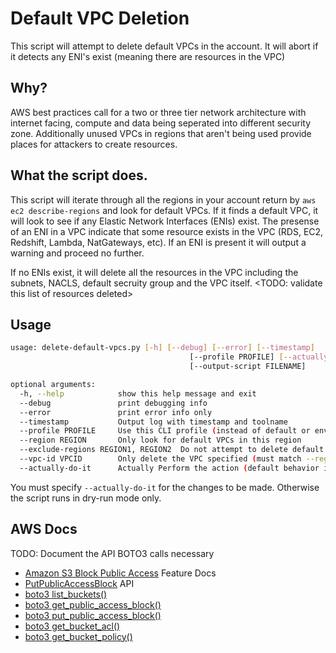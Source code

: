 # Default VPC Deletion

This script will attempt to delete default VPCs in the account. It will abort if it detects any ENI's exist (meaning there are resources in the VPC)

## Why?

AWS best practices call for a two or three tier network architecture with internet facing, compute and data being seperated into different security zone. Additionally unused VPCs in regions that aren't being used provide places for attackers to create resources.


## What the script does.

This script will iterate through all the regions in your account return by `aws ec2 describe-regions` and look for default VPCs. If it finds a default VPC, it will look to see if any Elastic Network Interfaces (ENIs) exist. The presense of an ENI in a VPC indicate that some resource exists in the VPC (RDS, EC2, Redshift, Lambda, NatGateways, etc). If an ENI is present it will output a warning and proceed no further.

If no ENIs exist, it will delete all the resources in the VPC including the subnets, NACLS, default secruity group and the VPC itself. <TODO: validate this list of resources deleted>


## Usage

```bash
usage: delete-default-vpcs.py [-h] [--debug] [--error] [--timestamp]
                                        [--profile PROFILE] [--actually-do-it]
                                        [--output-script FILENAME]

optional arguments:
  -h, --help            show this help message and exit
  --debug               print debugging info
  --error               print error info only
  --timestamp           Output log with timestamp and toolname
  --profile PROFILE     Use this CLI profile (instead of default or env credentials)
  --region REGION       Only look for default VPCs in this region
  --exclude-regions REGION1, REGION2  Do not attempt to delete default VPCs in these regions
  --vpc-id VPCID        Only delete the VPC specified (must match --region )
  --actually-do-it      Actually Perform the action (default behavior is to report on what would be done)

```

You must specify `--actually-do-it` for the changes to be made. Otherwise the script runs in dry-run mode only.



## AWS Docs

TODO: Document the API BOTO3 calls necessary
* [Amazon S3 Block Public Access](https://aws.amazon.com/s3/features/block-public-access/) Feature Docs
* [PutPublicAccessBlock](https://docs.aws.amazon.com/goto/WebAPI/s3-2006-03-01/PutPublicAccessBlock) API
* [boto3 list_buckets()](https://boto3.amazonaws.com/v1/documentation/api/latest/reference/services/s3.html#S3.Client.list_buckets)
* [boto3 get_public_access_block()](https://boto3.amazonaws.com/v1/documentation/api/latest/reference/services/s3.html#S3.Client.get_public_access_block)
* [boto3 put_public_access_block()](https://boto3.amazonaws.com/v1/documentation/api/latest/reference/services/s3.html#S3.Client.put_public_access_block)
* [boto3 get_bucket_acl()](https://boto3.amazonaws.com/v1/documentation/api/latest/reference/services/s3.html#S3.Client.get_bucket_acl)
* [boto3 get_bucket_policy()](https://boto3.amazonaws.com/v1/documentation/api/latest/reference/services/s3.html#S3.Client.get_bucket_policy)


